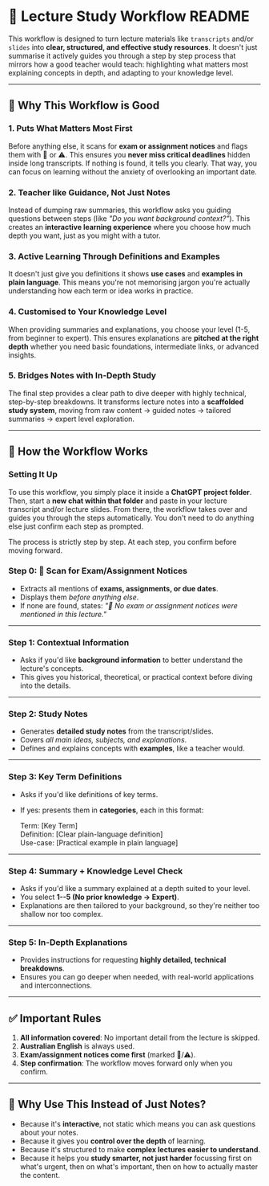 # 📘 Lecture Study Workflow README

This workflow is designed to turn lecture materials like `transcripts` and/or `slides` into **clear, structured, and effective study resources**. It doesn't just summarise it actively guides you through a step by step process that mirrors how a good teacher would teach: highlighting what matters most explaining concepts in depth, and adapting to your knowledge level.

------------------------------------------------------------------------

## 🎯 Why This Workflow is Good

### 1. Puts What Matters Most First

Before anything else, it scans for **exam or assignment notices** and flags them with 🚨 or ⚠️. This ensures you **never miss critical deadlines** hidden inside long transcripts. If nothing is found, it tells you clearly. That way, you can focus on learning without the anxiety of overlooking an important date.

### 2. Teacher like Guidance, Not Just Notes

Instead of dumping raw summaries, this workflow asks you guiding questions between steps (like *"Do you want background context?"*). This creates an **interactive learning experience** where you choose how much depth you want, just as you might with a tutor.

### 3. Active Learning Through Definitions and Examples

It doesn't just give you definitions it shows **use cases** and **examples in plain language**. This means you're not memorising jargon you're actually understanding how each term or idea works in practice.

### 4. Customised to Your Knowledge Level

When providing summaries and explanations, you choose your level (1-5, from beginner to expert). This ensures explanations are **pitched at the right depth** whether you need basic foundations, intermediate links, or advanced insights.

### 5. Bridges Notes with In-Depth Study

The final step provides a clear path to dive deeper with highly technical, step-by-step breakdowns. It transforms lecture notes into a **scaffolded study system**, moving from raw content → guided notes → tailored summaries → expert level exploration.

------------------------------------------------------------------------

## 🔄 How the Workflow Works

### Setting It Up

To use this workflow, you simply place it inside a **ChatGPT project folder**. Then, start a **new chat within that folder** and paste in your lecture transcript and/or lecture slides. From there, the workflow takes over and guides you through the steps automatically. You don't need to do anything else just confirm each step as prompted.

The process is strictly step by step. At each step, you confirm before moving forward.

### Step 0: 🚨 Scan for Exam/Assignment Notices

-   Extracts all mentions of **exams, assignments, or due dates**.  
-   Displays them *before anything else*.  
-   If none are found, states: *"🚨 No exam or assignment notices were mentioned in this lecture."*

------------------------------------------------------------------------

### Step 1: Contextual Information

-   Asks if you'd like **background information** to better understand the lecture's concepts.  
-   This gives you historical, theoretical, or practical context before diving into the details.

------------------------------------------------------------------------

### Step 2: Study Notes

-   Generates **detailed study notes** from the transcript/slides.  
-   Covers *all main ideas, subjects, and explanations*.  
-   Defines and explains concepts with **examples**, like a teacher would.

------------------------------------------------------------------------

### Step 3: Key Term Definitions

-   Asks if you'd like definitions of key terms.  
-   If yes: presents them in **categories**, each in this format:
    
    Term: [Key Term]  
    Definition: [Clear plain-language definition]  
    Use-case: [Practical example in plain language]  

------------------------------------------------------------------------

### Step 4: Summary + Knowledge Level Check

-   Asks if you'd like a summary explained at a depth suited to your level.  
-   You select **1--5 (No prior knowledge → Expert)**.  
-   Explanations are then tailored to your background, so they're neither too shallow nor too complex.

------------------------------------------------------------------------

### Step 5: In-Depth Explanations

-   Provides instructions for requesting **highly detailed, technical breakdowns**.  
-   Ensures you can go deeper when needed, with real-world applications and interconnections.

------------------------------------------------------------------------

## ✅ Important Rules

1.  **All information covered**: No important detail from the lecture is  skipped.  
2.  **Australian English** is always used.  
3.  **Exam/assignment notices come first** (marked 🚨/⚠️).  
4.  **Step confirmation**: The workflow moves forward only when you  confirm.

------------------------------------------------------------------------

## 🚀 Why Use This Instead of Just Notes?

-   Because it's **interactive**, not static which means you can ask questions about your notes.
-   Because it gives you **control over the depth** of learning.  
-   Because it's structured to make **complex lectures easier to  understand**.  
-   Because it helps you **study smarter, not just harder** focussing first on what's urgent, then on what's important, then on how to actually master the content.
